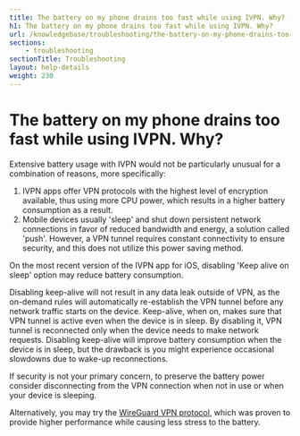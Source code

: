 ```yaml
---
title: The battery on my phone drains too fast while using IVPN. Why? - IVPN Help
h1: The battery on my phone drains too fast while using IVPN. Why?
url: /knowledgebase/troubleshooting/the-battery-on-my-phone-drains-too-fast-while-using-ivpn-why/
sections:
    - troubleshooting
sectionTitle: Troubleshooting
layout: help-details
weight: 230
---
```

# The battery on my phone drains too fast while using IVPN. Why?

Extensive battery usage with IVPN would not be particularly unusual for a combination of reasons, more specifically:

1. IVPN apps offer VPN protocols with the highest level of encryption available, thus using more CPU power, which results in a higher battery consumption as a result.
2. Mobile devices usually 'sleep' and shut down persistent network connections in favor of reduced bandwidth and energy, a solution called 'push'. However, a VPN tunnel requires constant connectivity to ensure security, and this does not utilize this power saving method.

On the most recent version of the IVPN app for iOS, disabling 'Keep alive on sleep' option may reduce battery consumption.

<div markdown="1" class="notice notice--warning">
Disabling keep-alive will not result in any data leak outside of VPN, as the on-demand rules will automatically re-establish the VPN tunnel before any network traffic starts on the device. Keep-alive, when on, makes sure that VPN tunnel is active even when the device is in sleep. By disabling it, VPN tunnel is reconnected only when the device needs to make network requests. Disabling keep-alive will improve battery consumption when the device is in sleep, but the drawback is you might experience occasional slowdowns due to wake-up reconnections.
</div>

If security is not your primary concern, to preserve the battery power consider disconnecting from the VPN connection when not in use or when your device is sleeping.

Alternatively, you may try the [WireGuard VPN protocol](/knowledgebase/general/wireguard-faq/), which was proven to provide higher performance while causing less stress to the battery.
